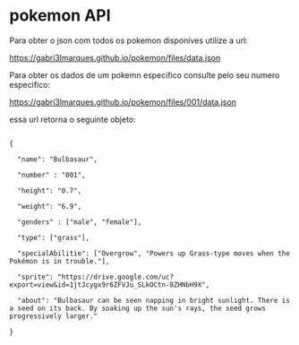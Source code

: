 # pokemon API

Para obter o json com todos os pokemon disponíves utilize a url:

https://gabri3lmarques.github.io/pokemon/files/data.json

Para obter os dados de um pokemn especifico consulte pelo seu numero especifico:

https://gabri3lmarques.github.io/pokemon/files/001/data.json

essa url retorna o seguinte objeto:

<code>
{ <br>
  "name": "Bulbasaur",<br>
  "number" : "001",<br>
  "height": "0.7",<br>
  "weight": "6.9",<br>
  "genders" : ["male", "female"],<br>
  "type": ["grass"],<br>
  "specialAbilitie": ["Overgrow", "Powers up Grass-type moves when the Pokémon is in trouble."],<br>
  "sprite": "https://drive.google.com/uc?export=view&id=1jtJcygx9r6ZFVJu_SLkOCtn-8ZHNbH9X",<br>
  "about": "Bulbasaur can be seen napping in bright sunlight. There is a seed on its back. By soaking up the sun's rays, the seed grows progressively larger."<br>
}
</code>
